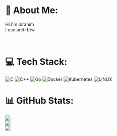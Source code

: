 # 💫 About Me:
Hi I'm ibrahim<br>I use arch btw<br><br><br>


# 💻 Tech Stack:
![C](https://img.shields.io/badge/c-%2300599C.svg?style=for-the-badge&logo=c&logoColor=white) ![C++](https://img.shields.io/badge/c++-%2300599C.svg?style=for-the-badge&logo=c%2B%2B&logoColor=white) ![Go](https://img.shields.io/badge/go-%2300ADD8.svg?style=for-the-badge&logo=go&logoColor=white) ![Docker](https://img.shields.io/badge/docker-%230db7ed.svg?style=for-the-badge&logo=docker&logoColor=white) ![Kubernetes](https://img.shields.io/badge/kubernetes-%23326ce5.svg?style=for-the-badge&logo=kubernetes&logoColor=white) ![LINUX](https://img.shields.io/badge/Linux-FCC624?style=for-the-badge&logo=linux&logoColor=black)
# 📊 GitHub Stats:
![](https://github-readme-stats.vercel.app/api?username=ibrahimypr&theme=nightowl&hide_border=false&include_all_commits=false&count_private=false)<br/>
![](https://github-readme-streak-stats.herokuapp.com/?user=ibrahimypr&theme=nightowl&hide_border=false)<br/>
![](https://github-readme-stats.vercel.app/api/top-langs/?username=ibrahimypr&theme=nightowl&hide_border=false&include_all_commits=false&count_private=false&layout=compact)

